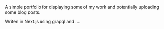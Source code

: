 A simple portfolio for displaying some of my work and potentially uploading some blog posts.

Writen in Next.js using grapql and ....
